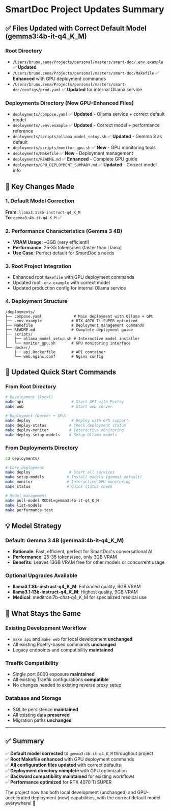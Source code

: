# SmartDoc Project Updates Summary

## ✅ Files Updated with Correct Default Model (gemma3:4b-it-q4_K_M)

### Root Directory
- `/Users/bruno.sena/Projects/personal/masters/smart-doc/.env.example` ✅ **Updated**
- `/Users/bruno.sena/Projects/personal/masters/smart-doc/Makefile` ✅ **Enhanced** with GPU deployment commands
- `/Users/bruno.sena/Projects/personal/masters/smart-doc/configs/prod.yaml` ✅ **Updated** for internal Ollama service

### Deployments Directory (New GPU-Enhanced Files)
- `deployments/compose.yaml` ✅ **Updated** - Ollama service + correct default model
- `deployments/.env.example` ✅ **Updated** - Correct model + performance reference
- `deployments/scripts/ollama_model_setup.sh` ✅ **Updated** - Gemma 3 as default
- `deployments/scripts/monitor_gpu.sh` ✅ **New** - GPU monitoring tools
- `deployments/Makefile` ✅ **New** - Deployment management
- `deployments/README.md` ✅ **Enhanced** - Complete GPU guide
- `deployments/GPU_DEPLOYMENT_SUMMARY.md` ✅ **Updated** - Correct model info

## 🎯 Key Changes Made

### 1. Default Model Correction
**From**: `llama3.1:8b-instruct-q4_K_M`  
**To**: `gemma3:4b-it-q4_K_M` ✅

### 2. Performance Characteristics (Gemma 3 4B)
- **VRAM Usage**: ~3GB (very efficient!)
- **Performance**: 25-35 tokens/sec (faster than Llama)
- **Use Case**: Perfect default for SmartDoc's needs

### 3. Root Project Integration
- Enhanced root `Makefile` with GPU deployment commands
- Updated root `.env.example` with correct model
- Updated production config for internal Ollama service

### 4. Deployment Structure
```
/deployments/
├── compose.yaml              # Main deployment with Ollama + GPU
├── .env.example             # RTX 4070 Ti SUPER optimized
├── Makefile                 # Deployment management commands
├── README.md                # Complete deployment guide
├── scripts/
│   ├── ollama_model_setup.sh # Interactive model installer
│   └── monitor_gpu.sh       # GPU monitoring interface
└── docker/
    ├── api.Dockerfile       # API container
    └── web.nginx.conf       # Nginx config
```

## 🚀 Updated Quick Start Commands

### From Root Directory
```bash
# Development (local)
make api                     # Start API with Poetry
make web                     # Start web server

# Deployment (Docker + GPU)
make deploy                  # Deploy with GPU support
make deploy-status          # Check deployment status
make deploy-monitor         # Interactive monitoring
make deploy-setup-models    # Setup Ollama models
```

### From Deployments Directory
```bash
cd deployments/

# Core deployment
make deploy                 # Start all services
make setup-models          # Install models (gemma3 default)
make monitor               # Interactive GPU monitoring
make status                # Quick status check

# Model management
make pull-model MODEL=gemma3:4b-it-q4_K_M
make list-models
make performance-test
```

## 💡 Model Strategy

### Default: Gemma 3 4B (gemma3:4b-it-q4_K_M)
- **Rationale**: Fast, efficient, perfect for SmartDoc's conversational AI
- **Performance**: 25-35 tokens/sec, only 3GB VRAM
- **Benefits**: Leaves 13GB VRAM free for other models or concurrent usage

### Optional Upgrades Available
- **llama3.1:8b-instruct-q4_K_M**: Enhanced quality, 6GB VRAM
- **llama3.1:13b-instruct-q4_K_M**: Highest quality, 9GB VRAM
- **Medical**: meditron:7b-chat-q4_K_M for specialized medical use

## 🔧 What Stays the Same

### Existing Development Workflow
- `make api` and `make web` for local development **unchanged**
- All existing Poetry-based commands **unchanged**
- Legacy endpoints and compatibility **maintained**

### Traefik Compatibility
- Single port 8000 exposure **maintained**
- All existing Traefik configurations **compatible**
- No changes needed to existing reverse proxy setup

### Database and Storage
- SQLite persistence **maintained**
- All existing data **preserved**
- Migration paths **unchanged**

---

## ✅ Summary

✅ **Default model corrected** to `gemma3:4b-it-q4_K_M` throughout project  
✅ **Root Makefile enhanced** with GPU deployment commands  
✅ **All configuration files updated** with correct defaults  
✅ **Deployment directory complete** with GPU optimization  
✅ **Backward compatibility maintained** for existing workflows  
✅ **Performance optimized** for RTX 4070 Ti SUPER  

The project now has both local development (unchanged) and GPU-accelerated deployment (new) capabilities, with the correct default model everywhere! 🚀

